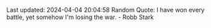 Last updated: 2024-04-04 20:04:58
Random Quote: I have won every battle, yet somehow I'm losing the war.  -  Robb Stark